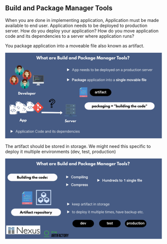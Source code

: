 ## Build and Package Manager Tools

When you are done in implementing application, Application must be made available to end user. Application needs to be deployed to production server. How do you deploy your application? How do you move application code and its dependencies to a server where application runs?

You package application into a moveable file also known as artifact.

![Artifact](./images/image-1.png)

The artifact should be stored in storage. We might need this specific to deploy it multiple environments (dev, test, production)

![Artifact](./images/image-2.png)

